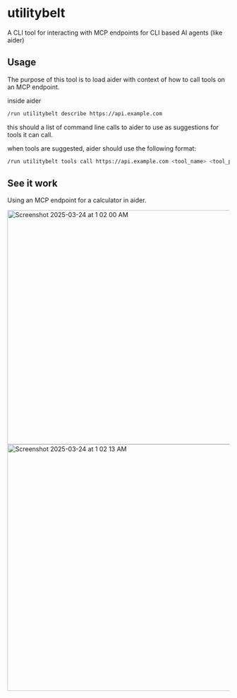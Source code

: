 # utilitybelt

A CLI tool for interacting with MCP endpoints for CLI based AI agents (like aider)

## Usage

The purpose of this tool is to load aider with context of how to call tools on an MCP endpoint.

inside aider

```bash
/run utilitybelt describe https://api.example.com
```

this should a list of command line calls to aider to use as suggestions for tools it can call.

when tools are suggested, aider should use the following format:

```bash
/run utilitybelt tools call https://api.example.com <tool_name> <tool_params>
```

## See it work

Using an MCP endpoint for a calculator in aider.

<img width="530" alt="Screenshot 2025-03-24 at 1 02 00 AM" src="https://github.com/user-attachments/assets/3af0d45e-c1e9-4700-abec-d48e395d999f" />
<img width="558" alt="Screenshot 2025-03-24 at 1 02 13 AM" src="https://github.com/user-attachments/assets/32ecbe7e-8102-4b41-a165-b01685e2635d" />
